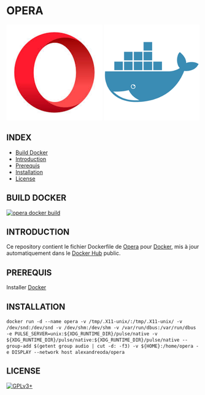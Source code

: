 # OPERA

![opera](https://raw.githubusercontent.com/oda-alexandre/opera/master/logo-opera.png) ![docker](https://raw.githubusercontent.com/oda-alexandre/opera/master/logo-docker.png)


## INDEX

- [Build Docker](#BUILD)
- [Introduction](#INTRODUCTION)
- [Prerequis](#PREREQUIS)
- [Installation](#INSTALLATION)
- [License](#LICENSE)


## BUILD DOCKER

[![opera docker build](https://img.shields.io/docker/build/alexandreoda/opera.svg)](https://hub.docker.com/r/alexandreoda/opera)


## INTRODUCTION

Ce repository contient le fichier Dockerfile de [Opera](https://www.opera.com/fr) pour [Docker](https://www.docker.com), mis à jour automatiquement dans le [Docker Hub](https://hub.docker.com/r/alexandreoda/opera/) public.


## PREREQUIS

Installer [Docker](https://www.docker.com)


## INSTALLATION

```
docker run -d --name opera -v /tmp/.X11-unix/:/tmp/.X11-unix/ -v /dev/snd:/dev/snd -v /dev/shm:/dev/shm -v /var/run/dbus:/var/run/dbus -e PULSE_SERVER=unix:${XDG_RUNTIME_DIR}/pulse/native -v ${XDG_RUNTIME_DIR}/pulse/native:${XDG_RUNTIME_DIR}/pulse/native --group-add $(getent group audio | cut -d: -f3) -v ${HOME}:/home/opera -e DISPLAY --network host alexandreoda/opera
```


## LICENSE

[![GPLv3+](http://gplv3.fsf.org/gplv3-127x51.png)](https://github.com/oda-alexandre/opera/blob/master/LICENSE)

